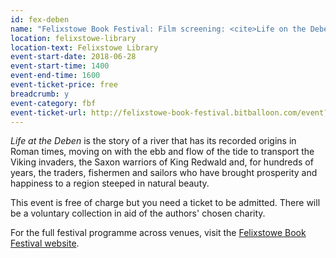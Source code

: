 ```yaml
---
id: fex-deben
name: "Felixstowe Book Festival: Film screening: <cite>Life on the Deben</cite> - matinee showing"
location: felixstowe-library
location-text: Felixstowe Library
event-start-date: 2018-06-28
event-start-time: 1400
event-end-time: 1600
event-ticket-price: free
breadcrumb: y
event-category: fbf
event-ticket-url: http://felixstowe-book-festival.bitballoon.com/event?event=150332
---
```


<cite>Life at the Deben</cite> is the story of a river that has its recorded origins in Roman times, moving on with the ebb and flow of the tide to transport the Viking invaders, the Saxon warriors of King Redwald and, for hundreds of years, the traders, fishermen and sailors who have brought prosperity and happiness to a region steeped in natural beauty.

This event is free of charge but you need a ticket to be admitted. There will be a voluntary collection in aid of the authors' chosen charity.

For the full festival programme across venues, visit the [Felixstowe Book Festival website](https://felixstowebookfestival.co.uk/).
